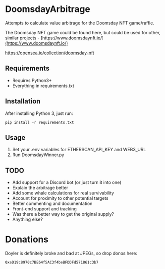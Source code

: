 # DoomsdayArbitrage
Attempts to calculate value arbitrage for the Doomsday NFT game/raffle.

The Doomsday NFT game could be found here, but could be used for other, similar projects - [https://www.doomsdaynft.io/](https://www.doomsdaynft.io/)

https://opensea.io/collection/doomsday-nft

## Requirements

* Requires Python3+
* Everything in requirements.txt

## Installation

After installing Python 3, just run:

`pip install -r requirements.txt`

## Usage

1. Set your .env variables for ETHERSCAN_API_KEY and WEB3_URL
2. Run DoomsdayWinner.py

## TODO

* Add support for a Discord bot (or just turn it into one)
* Explain the arbitrage better
* Add some whale calculations for real survivability
* Account for proximity to other potential targets
* Better commenting and documentation
* Front-end support and tracking
* Was there a better way to get the original supply?
* Anything else?

# Donations

Doyler is definitely broke and bad at JPEGs, so drop donos here:

`0xeD19c8970c7BE64f5AC3f4beBFDDFd571861c3b7`